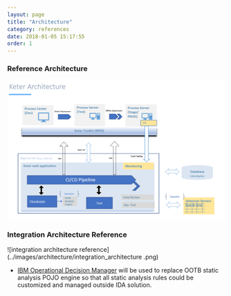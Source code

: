 ```yaml
---
layout: page
title: "Architecture"
category: references
date: 2018-01-05 15:17:55
order: 1
---
```



### Reference Architecture 
![architecture overview](../images/architecture/architecture.png)
### Integration Architecture Reference
![integration architecture reference](../images/architecture/integration_architecture
.png)

- [IBM Operational Decision Manager](https://www.ibm.com/us-en/marketplace/operational-decision-manager) will be used to replace OOTB static analysis POJO engine so that all static analysis rules could be customized and managed outside IDA solution.